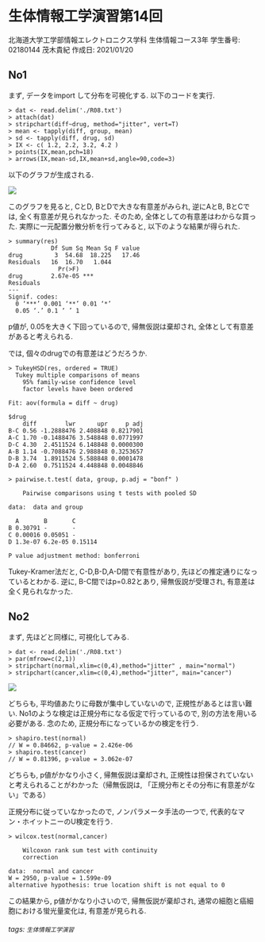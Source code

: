 # 生体情報工学演習第14回

北海道大学工学部情報エレクトロニクス学科
生体情報コース3年
学生番号: 02180144 茂木貴紀
作成日: 2021/01/20

## No1
まず, データをimport して分布を可視化する. 以下のコードを実行. 
```
> dat <- read.delim('./R08.txt')
> attach(dat)
> stripchart(diff~drug, method="jitter", vert=T)
> mean <- tapply(diff, group, mean)
> sd <- tapply(diff, drug, sd)
> IX <- c( 1.2, 2.2, 3.2, 4.2 )
> points(IX,mean,pch=18)
> arrows(IX,mean-sd,IX,mean+sd,angle=90,code=3)
```

以下のグラフが生成される. 

![](https://i.imgur.com/mnJJIZm.png)

このグラフを見ると, CとD, BとDで大きな有意差がみられ, 逆にAとB, BとCでは, 全く有意差が見られなかった. そのため, 全体としての有意差はわからな買った. 実際に一元配置分散分析を行ってみると, 以下のような結果が得られた. 
```
> summary(res)
            Df Sum Sq Mean Sq F value
drug         3  54.68  18.225   17.46
Residuals   16  16.70   1.044        
              Pr(>F)    
drug        2.67e-05 ***
Residuals               
---
Signif. codes:  
  0 ‘***’ 0.001 ‘**’ 0.01 ‘*’
  0.05 ‘.’ 0.1 ‘ ’ 1
```

p値が, 0.05を大きく下回っているので, 帰無仮説は棄却され, 全体として有意差があると考えられる. 

では, 個々のdrugでの有意差はどうだろうか. 

```
> TukeyHSD(res, ordered = TRUE)
  Tukey multiple comparisons of means
    95% family-wise confidence level
    factor levels have been ordered

Fit: aov(formula = diff ~ drug)

$drug
    diff        lwr      upr     p adj
B-C 0.56 -1.2888476 2.408848 0.8217901
A-C 1.70 -0.1488476 3.548848 0.0771997
D-C 4.30  2.4511524 6.148848 0.0000300
A-B 1.14 -0.7088476 2.988848 0.3253657
D-B 3.74  1.8911524 5.588848 0.0001478
D-A 2.60  0.7511524 4.448848 0.0048846
```
```
> pairwise.t.test( data, group, p.adj = "bonf" )

	Pairwise comparisons using t tests with pooled SD 

data:  data and group 

  A       B       C      
B 0.30791 -       -      
C 0.00016 0.05051 -      
D 1.3e-07 6.2e-05 0.15114

P value adjustment method: bonferroni 
```
Tukey-Kramer法だと, C-D,B-D,A-D間で有意性があり, 先ほどの推定通りになっているとわかる. 逆に, B-C間ではp=0.82とあり, 帰無仮説が受理され, 有意差は全く見られなかった.

## No2
まず, 先ほどと同様に, 可視化してみる. 
```
> dat <- read.delim('./R08.txt')
> par(mfrow=c(2,1))
> stripchart(normal,xlim=c(0,4),method="jitter" , main="normal")
> stripchart(cancer,xlim=c(0,4),method="jitter", main="cancer")
```

![](https://i.imgur.com/0oj9Oj6.png)

どちらも, 平均値あたりに母数が集中していないので, 正規性があるとは言い難い. No1のような検定は正規分布になる仮定で行っているので, 別の方法を用いる必要がある. 念のため, 正規分布になっているかの検定を行う. 
```
> shapiro.test(normal)
// W = 0.84662, p-value = 2.426e-06
> shapiro.test(cancer)
// W = 0.81396, p-value = 3.062e-07
```

どちらも, p値がかなり小さく, 帰無仮説は棄却され, 正規性は担保されていないと考えられることがわかった（帰無仮説は, 「正規分布とその分布に有意差がない」である）

正規分布に従っていなかったので, ノンパラメータ手法の一つで, 代表的なマン・ホイットニーのU検定を行う. 

```
> wilcox.test(normal,cancer)

	Wilcoxon rank sum test with continuity
	correction

data:  normal and cancer
W = 2950, p-value = 1.599e-09
alternative hypothesis: true location shift is not equal to 0
```

この結果から, p値がかなり小さいので, 帰無仮説が棄却され, 通常の細胞と癌細胞における蛍光量変化は, 有意差が見られる. 


###### tags: `生体情報工学演習`




